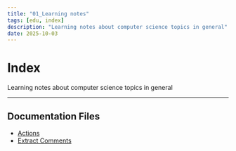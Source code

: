 ```yaml
---
title: "01_Learning notes"
tags: [edu, index]
description: "Learning notes about computer science topics in general"
date: 2025-10-03
---
```


# Index

Learning notes about computer science topics in general

---

## Documentation Files

- [Actions](educational/actions)
- [Extract Comments](educational/extract_comments)
